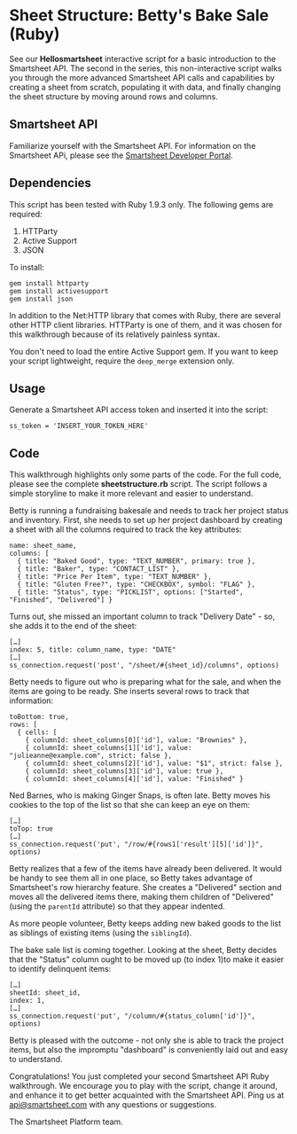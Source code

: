 Sheet Structure: Betty's Bake Sale (Ruby)
===
See our <b>Hellosmartsheet</b> interactive script for a basic introduction to the Smartsheet API.  The second in the series, this non-interactive script walks you through the more advanced Smartsheet API calls and capabilities by creating a sheet from scratch, populating it with data, and finally changing the sheet structure by moving around rows and columns.

Smartsheet API
---
Familiarize yourself with the Smartsheet API. For information on the Smartsheet APi, please see the [Smartsheet Developer Portal](http://smartsheet.com/developers).

Dependencies
---
This script has been tested with Ruby 1.9.3 only.
The following gems are required:

1. HTTParty
2. Active Support
3. JSON  

To install:

	gem install httparty
	gem install activesupport
	gem install json

In addition to the Net:HTTP library that comes with Ruby, there are several other HTTP client libraries.  HTTParty is one of them, and it was chosen for this walkthrough because of its relatively painless syntax.

You don't need to load the entire Active Support gem.  If you want to keep your script lightweight, require the <code>deep_merge</code> extension only.

Usage
---
Generate a Smartsheet API access token and inserted it into the script:

	ss_token = 'INSERT_YOUR_TOKEN_HERE'


Code
---
This walkthrough highlights only some parts of the code.  For the full code, please see the complete <b>sheetstructure.rb</b> script.  The script follows a simple storyline to make it more relevant and easier to understand.

Betty is running a fundraising bakesale and needs to track her project status and inventory.  First, she needs to set up her project dashboard by creating a sheet with all the columns required to track the key attributes:  

	name: sheet_name,
    columns: [
      { title: "Baked Good", type: "TEXT_NUMBER", primary: true },
      { title: "Baker", type: "CONTACT_LIST" },
      { title: "Price Per Item", type: "TEXT_NUMBER" },
      { title: "Gluten Free?", type: "CHECKBOX", symbol: "FLAG" },
      { title: "Status", type: "PICKLIST", options: ["Started", "Finished", "Delivered"] }

	
Turns out, she missed an important column to track "Delivery Date" - so, she adds it to the end of the sheet:
	
	[…] 
    index: 5, title: column_name, type: "DATE"
	[…] 
	ss_connection.request('post', "/sheet/#{sheet_id}/columns", options)

Betty needs to figure out who is preparing what for the sale, and when the items are going to be ready.  She inserts several rows to track that information: 
	
    toBottom: true,
    rows: [
      { cells: [
        { columnId: sheet_columns[0]['id'], value: "Brownies" },
        { columnId: sheet_columns[1]['id'], value: "julieanne@example.com", strict: false },
        { columnId: sheet_columns[2]['id'], value: "$1", strict: false },
        { columnId: sheet_columns[3]['id'], value: true },
        { columnId: sheet_columns[4]['id'], value: "Finished" }


Ned Barnes, who is making Ginger Snaps, is often late.  Betty moves his cookies to the top of the list so that she can keep an eye on them:

	[…] 
	toTop: true
	[…] 
	ss_connection.request('put', "/row/#{rows1['result'][5]['id']}", options)
	
Betty realizes that a few of the items have already been delivered.  It would be handy to see them all in one place, so Betty takes advantage of Smartsheet's row hierarchy feature.  She creates a "Delivered" section and moves all the delivered items there, making them children of "Delivered" (using the <code>parentId</code> attribute) so that they appear indented.
	
As more people volunteer, Betty keeps adding new baked goods to the list as siblings of existing items (using the <code>siblingId</code>).

The bake sale list is coming together.  Looking at the sheet, Betty decides that the "Status" column ought to be moved up (to index 1)to make it easier to identify delinquent items:

	[…] 
    sheetId: sheet_id,
    index: 1,
	[…] 
	ss_connection.request('put', "/column/#{status_column['id']}", options)

Betty is pleased with the outcome - not only she is able to track the project items, but also the impromptu "dashboard" is conveniently laid out and easy to understand.
	
Congratulations!  You just completed your second Smartsheet API Ruby walkthrough.  We encourage you to play with the script, change it around, and enhance it to get better acquainted with the Smartsheet API.  Ping us at api@smartsheet.com with any questions or suggestions.

The Smartsheet Platform team. 
